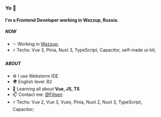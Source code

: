 ### Yo 👋

#### I'm a Frontend Developer working in Wazzup, Russia.

##### NOW

- ✨ Working in [Wazzup](https://wazzup24.ru/);
- ⚡️ Techs: Vue 3, Pinia, Nuxt 3, TypeScript, Capacitor, self-made ui-kit;

##### ABOUT

- ⚙️ I use Webstorm IDE
- 🌍 English level: B2
- 🌱 Learning all about **Vue, JS, TS**
- 📫 Contact me: [@Fillsen](https://t.me/Fillsen)
- ⚡️ Techs: Vue 2, Vue 3, Vuex, Pinia, Nuxt 2, Nuxt 3, TypeScript, Capacitor;
